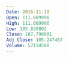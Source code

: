```yaml
---
Date: 2016-11-10
Open: 111.089996
High: 111.089996
Low: 105.830002
Close: 107.790001
Adj Close: 105.247467
Volume: 57134500
---
```

